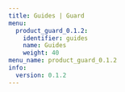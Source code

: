 ```yaml
---
title: Guides | Guard
menu:
  product_guard_0.1.2:
    identifier: guides
    name: Guides
    weight: 40
menu_name: product_guard_0.1.2
info:
  version: 0.1.2
---
```



